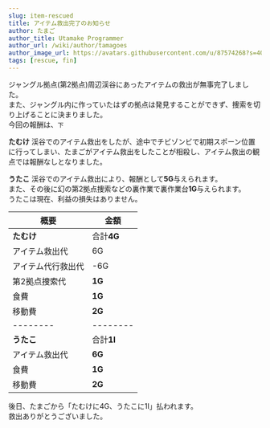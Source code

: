 ```yaml
---
slug: item-rescued
title: アイテム救出完了のお知らせ
author: たまご
author_title: Utamake Programmer
author_url: /wiki/author/tamagoes
author_image_url: https://avatars.githubusercontent.com/u/87574268?s=400&v=4
tags: [rescue, fin]
---
```


ジャングル拠点(第2拠点)周辺渓谷にあったアイテムの救出が無事完了しました。  
また、ジャングル内に作っていたはずの拠点は発見することができず、捜索を切り上げることに決まりました。  
今回の報酬は、`下`  

<!--truncate-->

**たむけ**
渓谷でのアイテム救出をしたが、途中でチビゾンビで初期スポーン位置に行ってしまい、たまごがアイテム救出をしたことが相殺し、アイテム救出の観点では報酬なしとなりました。  

**うたこ**
渓谷でのアイテム救出により、報酬として**5G**与えられます。  
また、その後に幻の第2拠点捜索などの裏作業で裏作業台**1G**与えられます。  
うたこは現在、利益の損失はありません。  

| 概要 | 金額 |
| ---- | ---- |
| **たむけ** | 合計**4G** |
| アイテム救出代 | 6G |
| アイテム代行救出代 | -6G |
| 第2拠点捜索代 | **1G** |
| 食費 | **1G** |
| 移動費 | **2G** |
| -------- | -------- |
| **うたこ** | 合計**1I** |
| アイテム救出代 | **6G** |
| 食費 | **1G** |
| 移動費 | **2G** |

後日、たまごから「たむけに4G、うたこに1I」払われます。  
救出ありがとうございました。